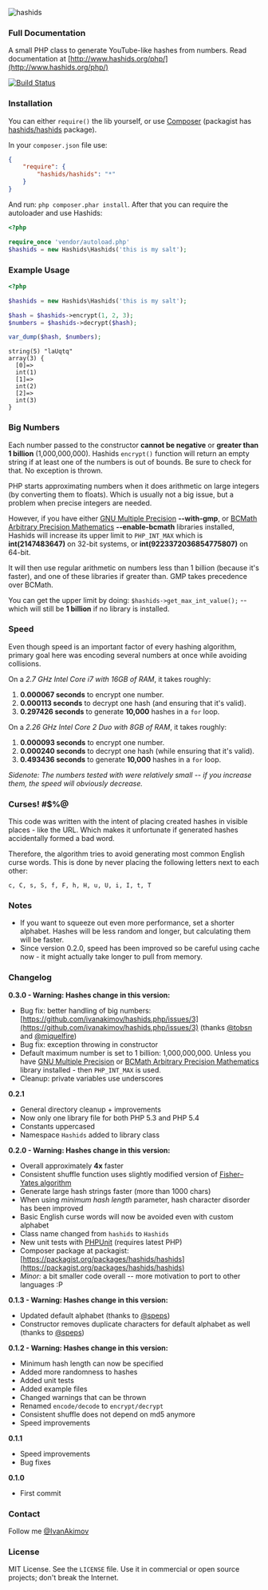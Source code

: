 
![hashids](http://www.hashids.org.s3.amazonaws.com/public/img/hashids.png "Hashids")

### Full Documentation

A small PHP class to generate YouTube-like hashes from numbers. Read documentation at [http://www.hashids.org/php/](http://www.hashids.org/php/)

[![Build Status](https://secure.travis-ci.org/ivanakimov/hashids.php.png)](http://travis-ci.org/ivanakimov/hashids.php)

### Installation

You can either `require()` the lib yourself, or use [Composer](http://getcomposer.org) (packagist has [hashids/hashids](https://packagist.org/packages/hashids/hashids) package).

In your `composer.json` file use:

``` json
{
    "require": {
        "hashids/hashids": "*"
    }
}
```

And run: `php composer.phar install`. After that you can require the autoloader and use Hashids:

``` php
<?php

require_once 'vendor/autoload.php'
$hashids = new Hashids\Hashids('this is my salt');
```

### Example Usage

```php
<?php

$hashids = new Hashids\Hashids('this is my salt');

$hash = $hashids->encrypt(1, 2, 3);
$numbers = $hashids->decrypt($hash);

var_dump($hash, $numbers);
```

	string(5) "laUqtq"
	array(3) {
	  [0]=>
	  int(1)
	  [1]=>
	  int(2)
	  [2]=>
	  int(3)
	}
	
### Big Numbers

Each number passed to the constructor **cannot be negative** or **greater than 1 billion** (1,000,000,000). Hashids `encrypt()` function will return an empty string if at least one of the numbers is out of bounds. Be sure to check for that. No exception is thrown.

PHP starts approximating numbers when it does arithmetic on large integers (by converting them to floats). Which is usually not a big issue, but a problem when precise integers are needed.

However, if you have either [GNU Multiple Precision](http://www.php.net/manual/en/book.gmp.php) **--with-gmp**, or [BCMath Arbitrary Precision Mathematics](http://www.php.net/manual/en/book.bc.php) **--enable-bcmath** libraries installed, Hashids will increase its upper limit to `PHP_INT_MAX` which is **int(2147483647)** on 32-bit systems, or **int(9223372036854775807)** on 64-bit.

It will then use regular arithmetic on numbers less than 1 billion (because it's faster), and one of these libraries if greater than. GMP takes precedence over BCMath.

You can get the upper limit by doing: `$hashids->get_max_int_value();` -- which will still be **1 billion** if no library is installed.

### Speed

Even though speed is an important factor of every hashing algorithm, primary goal here was encoding several numbers at once while avoiding collisions.

On a *2.7 GHz Intel Core i7 with 16GB of RAM*, it takes roughly:

1. **0.000067 seconds** to encrypt one number.
2. **0.000113 seconds** to decrypt one hash (and ensuring that it's valid).
3. **0.297426 seconds** to generate **10,000** hashes in a `for` loop.

On a *2.26 GHz Intel Core 2 Duo with 8GB of RAM*, it takes roughly:

1. **0.000093 seconds** to encrypt one number.
2. **0.000240 seconds** to decrypt one hash (while ensuring that it's valid).
3. **0.493436 seconds** to generate **10,000** hashes in a `for` loop.

*Sidenote: The numbers tested with were relatively small -- if you increase them, the speed will obviously decrease.*

### Curses! #$%@

This code was written with the intent of placing created hashes in visible places - like the URL. Which makes it unfortunate if generated hashes accidentally formed a bad word.

Therefore, the algorithm tries to avoid generating most common English curse words. This is done by never placing the following letters next to each other:
	
	c, C, s, S, f, F, h, H, u, U, i, I, t, T
	
### Notes

- If you want to squeeze out even more performance, set a shorter alphabet. Hashes will be less random and longer, but calculating them will be faster.
- Since version 0.2.0, speed has been improved so be careful using cache now - it might actually take longer to pull from memory.

### Changelog

**0.3.0 - Warning: Hashes change in this version:**

- Bug fix: better handling of big numbers: [https://github.com/ivanakimov/hashids.php/issues/3](https://github.com/ivanakimov/hashids.php/issues/3) (thanks [@tobsn](https://github.com/tobsn) and [@miquelfire](https://github.com/miquelfire))
- Bug fix: exception throwing in constructor
- Default maximum number is set to 1 billion: 1,000,000,000. Unless you have [GNU Multiple Precision](http://www.php.net/manual/en/book.gmp.php) or [BCMath Arbitrary Precision Mathematics](http://www.php.net/manual/en/book.bc.php) library installed - then `PHP_INT_MAX` is used.
- Cleanup: private variables use underscores

**0.2.1**

- General directory cleanup + improvements
- Now only one library file for both PHP 5.3 and PHP 5.4
- Constants uppercased
- Namespace `Hashids` added to library class

**0.2.0 - Warning: Hashes change in this version:**
	
- Overall approximately **4x** faster
- Consistent shuffle function uses slightly modified version of [Fisher–Yates algorithm](http://en.wikipedia.org/wiki/Fisher%E2%80%93Yates_shuffle#The_modern_algorithm)
- Generate large hash strings faster (more than 1000 chars)
- When using _minimum hash length_ parameter, hash character disorder has been improved
- Basic English curse words will now be avoided even with custom alphabet
- Class name changed from `hashids` to `Hashids`
- New unit tests with [PHPUnit](https://github.com/sebastianbergmann/phpunit/) (requires latest PHP)
- Composer package at packagist: [https://packagist.org/packages/hashids/hashids](https://packagist.org/packages/hashids/hashids)
- _Minor:_ a bit smaller code overall -- more motivation to port to other languages :P

**0.1.3 - Warning: Hashes change in this version:**

- Updated default alphabet (thanks to [@speps](https://github.com/speps))
- Constructor removes duplicate characters for default alphabet as well (thanks to [@speps](https://github.com/speps))

**0.1.2 - Warning: Hashes change in this version:**

- Minimum hash length can now be specified
- Added more randomness to hashes
- Added unit tests
- Added example files
- Changed warnings that can be thrown
- Renamed `encode/decode` to `encrypt/decrypt`
- Consistent shuffle does not depend on md5 anymore
- Speed improvements

**0.1.1**

- Speed improvements
- Bug fixes

**0.1.0**
	
- First commit

### Contact

Follow me [@IvanAkimov](http://twitter.com/ivanakimov)

### License

MIT License. See the `LICENSE` file. Use it in commercial or open source projects; don't break the Internet.